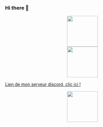 ### Hi there 👋
<div id="header" align="center">
  <img src="https://media.giphy.com/media/M9gbBd9nbDrOTu1Mqx/giphy.gif" width="100"/>
</div>

<div id="header" align="center">
  <img src="https://img.shields.io/discord/718218321845026907?style=plastic" width="100"/>
</div>

<a href="https://discord.gg/fUSCcGde" align="center" >Lien de mon serveur discord, clic ici !</a>
<div id="header" align="center">
  <img src="https://img.shields.io/discord/718218321845026907?style=plastic" width="100"/>
</div>
